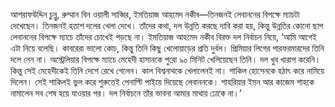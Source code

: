 আশরাফউদ্দিন চুন্নু, রুম্মান বিন ওয়ালী সাব্বির, ইমতিয়াজ আহমেদ নকীব—তিনজনই লেবাননের বিপক্ষে ম্যাচটা দেখেছেন। তিনজনই হতাশ দলের খেলা দেখে। তাঁদের কথা, দল উন্নতি করছে দাবি করা হয়, কিন্তু উন্নতির কোনো ছাপ লেবাননের বিপক্ষে ম্যাচে তাঁদের চোখেই পড়ছে না। ইমতিয়াজ আহমেদ নকীব বিরক্ত দল নির্বাচন নিয়ে, ‘আমি আগেই এটা নিয়ে বলেছি। কাবরেরা ভালো কোচ, কিন্তু তিনি কিছু খেলোয়াড়ের প্রতি দুর্বল। প্রিমিয়ার লিগের পারফরমারদের তিনি দলে নেন না। অস্ট্রেলিয়ার বিপক্ষে ম্যাচে মেহেদী হাসানকে পুরো ৯০ মিনিট খেলিয়েছেন তিনি। দল খুব খারাপ করেনি। কিন্তু সেই মেহেদীকেই তিনি দেশে রেখে গেলেন। কাল বিশ্বনাথকে খেলালেনই না। শাকিল হোসেনকে হঠাৎ করে নামিয়ে দিলেন। সেই শাকিলই ভুল করে শুরুতেই পেনাল্টি পাইয়ে দিয়েছে লেবাননকে। শাহরিয়ার ইমন আর কাজেম শাহকে নামালেন সব শেষ হয়ে যাওয়ার পর। দল নির্বাচনে তাঁর ভাবনা আমার মাথায় ঢোকে না।’
